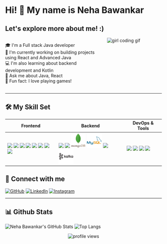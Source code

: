 # Hi! 👋 My name is Neha Bawankar

## Let's explore more about me! :)

<div style="display: inline-block; width: 100%;">
  <div style="float: left; width: 60%;">
    <p>
      🎓 I'm a Full stack Java developer <br>
      🌱 I'm currently working on building projects using React and Advanced Java <br>
      💻 I'm also learning about backend development and Kotlin <br>
      💬 Ask me about Java, React <br>
      🎉 Fun fact: I love playing games!
    </p>
  </div>

  <div style="float: right; width: 35%;">
    <img src="https://camo.githubusercontent.com/a69ef1e4a173201181c22ac940c8b17935229d4d45ac5276631cbf4ba3d21db4/68747470733a2f2f6d69722d73332d63646e2d63662e626568616e63652e6e65742f70726f6a6563745f6d6f64756c65732f646973702f3630313031343131363737303437352e363036386265666634363430612e676966" alt="girl coding gif" width="250"/>
  </div>
</div>


 
---

## 🛠 My Skill Set

| Frontend | Backend | DevOps & Tools |
|---------|--------|----------------|
| <img src="https://img.icons8.com/color/48/html-5--v1.png"/> <img src="https://img.icons8.com/color/48/css3.png"/> <img src="https://img.icons8.com/color/48/javascript--v1.png"/> <img src="https://img.icons8.com/color/48/figma--v1.png"/> <img src="https://img.icons8.com/color/48/canva.png"/> <img src="https://img.icons8.com/color/48/adobe-xd.png"/> <img src="https://img.icons8.com/color/48/react-native.png"/> <img src="https://img.icons8.com/plasticine/48/tailwind_css.png"/> | <img src="https://img.icons8.com/color/48/java-coffee-cup-logo.png"/> <img src="https://img.icons8.com/color/48/javascript--v1.png"/> <img src="https://raw.githubusercontent.com/devicons/devicon/master/icons/mongodb/mongodb-original-wordmark.svg" width="48" height="48"/> <img src="https://raw.githubusercontent.com/devicons/devicon/master/icons/mysql/mysql-original-wordmark.svg" width="48" height="48"/> <img src="https://img.icons8.com/color/48/spring-logo.png"/> <img src="https://raw.githubusercontent.com/devicons/devicon/master/icons/apachekafka/apachekafka-original-wordmark.svg" width="48" height="48"/> | <img src="https://img.icons8.com/color/48/linux.png"/> <img src="https://img.icons8.com/color/48/visual-studio-code-2019.png"/> <img src="https://img.icons8.com/color/48/intellij-idea.png"/> <img src="https://img.icons8.com/color/48/eclipse.png"/> |

## 🤝 Connect with me

[![GitHub](https://img.shields.io/badge/GitHub-000?style=for-the-badge&logo=github&logoColor=white)](https://github.com/neha-bawankar)  [![LinkedIn](https://img.shields.io/badge/LinkedIn-blue?style=for-the-badge&logo=linkedin&logoColor=white)](https://linkedin.com/in/neha-n-bawankar-2282891b8/)  [![Instagram](https://img.shields.io/badge/Instagram-E4405F?style=for-the-badge&logo=instagram&logoColor=white)](https://instagram.com/neha_n_bawankar)


---

## 📊 Github Stats

![Neha Bawankar's GitHub Stats](https://github-readme-stats.vercel.app/api?username=Neha-bawankar&show_icons=true&theme=default&hide=prs&count_private=true) ![Top Langs](https://github-readme-stats.vercel.app/api/top-langs/?username=Neha-bawankar&layout=compact&theme=default)

<p align="center">
  <img src="https://komarev.com/ghpvc/?username=Neha-bawankar&style=flat-square" alt="profile views" />
</p>


